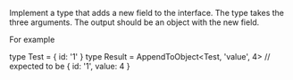 Implement a type that adds a new field to the interface. The type takes the three arguments. The output should be an object with the new field.

For example

type Test = { id: '1' }
type Result = AppendToObject<Test, 'value', 4> // expected to be { id: '1', value: 4 }